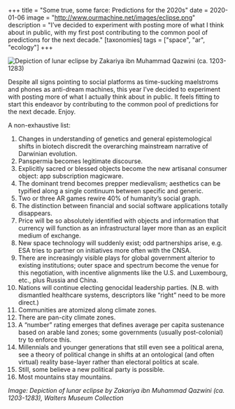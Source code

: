 +++
title = "Some true, some farce: Predictions for the 2020s"
date = 2020-01-06
image = "http://www.ourmachine.net/images/eclipse.png"
description = "I’ve decided to experiment with posting more of what I think about in public, with my first post contributing to the common pool of predictions for the next decade."
[taxonomies]
tags = ["space", "ar", "ecology"]
+++


![Depiction of lunar eclipse by Zakariya ibn Muhammad Qazwini (ca. 1203-1283)](/images/eclipse.png)


Despite all signs pointing to social platforms as time-sucking maelstroms and phones as anti-dream machines, this year I’ve decided to experiment with posting more of what I actually think about in public. It feels fitting to start this endeavor by contributing to the common pool of predictions for the next decade. Enjoy.


A non-exhaustive list:
1. Changes in understanding of genetics and general epistemological shifts in biotech discredit the overarching mainstream narrative of Darwinian evolution.
1. Panspermia becomes legitimate discourse.
1. Explicitly sacred or blessed objects become the new artisanal consumer object: app subscription magicware.
1. The dominant trend becomes prepper medievalism; aesthetics can be typified along a single continuum between specific and generic.
1. Two or three AR games rewire 40% of humanity’s social graph.
1. The distinction between financial and social software applications totally disappears.
1. Price will be so absolutely identified with objects and information that currency will function as an infrastructural layer more than as an explicit medium of exchange.
1. New space technology will suddenly exist; odd partnerships arise, e.g. ESA tries to partner on initiatives more often with the CNSA.
1. There are increasingly visible plays for global government alterior to existing institutions; outer space and spectrum become the venue for this negotiation, with incentive alignments like the U.S. and Luxembourg, etc., plus Russia and China.
1. Nations will continue electing genocidal leadership parties. (N.B. with dismantled healthcare systems, descriptors like “right” need to be more direct.)
1. Communities are atomized along climate zones.
1. There are pan-city climate zones. 
1. A “number” rating emerges that defines average per capita sustenance based on arable land zones; some governments (usually post-colonial) try to enforce this.
1. Millennials and younger generations that still even see a political arena, see a theory of political change in shifts at an ontological (and often virtual) reality base-layer rather than electoral politics at scale.
1. Still, some believe a new political party is possible.
1. Most mountains stay mountains.


_Image: Depiction of lunar eclipse by Zakariya ibn Muhammad Qazwini (ca. 1203-1283), Walters Museum Collection_